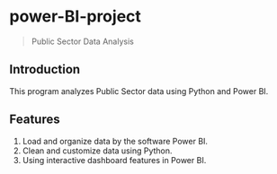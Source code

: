 # power-BI-project

> Public Sector Data Analysis

## Introduction

This program analyzes Public Sector data using Python and Power BI.

## Features

1. Load and organize data by the software Power BI.
2. Clean and customize data using Python.
3. Using interactive dashboard features in Power BI.
